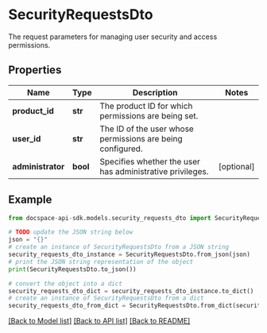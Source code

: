 # SecurityRequestsDto
The request parameters for managing user security and access permissions.

## Properties

Name | Type | Description | Notes
------------ | ------------- | ------------- | -------------
**product_id** | **str** | The product ID for which permissions are being set. | 
**user_id** | **str** | The ID of the user whose permissions are being configured. | 
**administrator** | **bool** | Specifies whether the user has administrative privileges. | [optional] 

## Example

```python
from docspace-api-sdk.models.security_requests_dto import SecurityRequestsDto

# TODO update the JSON string below
json = "{}"
# create an instance of SecurityRequestsDto from a JSON string
security_requests_dto_instance = SecurityRequestsDto.from_json(json)
# print the JSON string representation of the object
print(SecurityRequestsDto.to_json())

# convert the object into a dict
security_requests_dto_dict = security_requests_dto_instance.to_dict()
# create an instance of SecurityRequestsDto from a dict
security_requests_dto_from_dict = SecurityRequestsDto.from_dict(security_requests_dto_dict)
```
[[Back to Model list]](../README.md#documentation-for-models) [[Back to API list]](../README.md#documentation-for-api-endpoints) [[Back to README]](../README.md)


